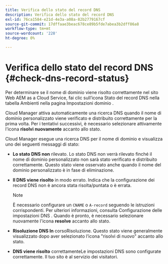 ```yaml
---
title: Verifica dello stato del record DNS
description: Verifica dello stato del record DNS
exl-id: 76ca1584-e21d-4e3a-a08a-82b2779167cf
source-git-commit: 17dffaae3beac678ce89b5fde7abea3b2dff86a8
workflow-type: tm+mt
source-wordcount: '228'
ht-degree: 0%

---
```


# Verifica dello stato del record DNS {#check-dns-record-status}

Per determinare se il nome di dominio viene risolto correttamente nel sito Web AEM as a Cloud Service, fai clic sull’icona Stato del record DNS nella tabella Ambienti nella pagina Impostazioni dominio .

Cloud Manager attiva automaticamente una ricerca DNS quando il nome di dominio personalizzato viene verificato e distribuito correttamente per la prima volta. Per i tentativi successivi, è necessario selezionare attivamente l&#39;icona **risolvi nuovamente** accanto allo stato.

Cloud Manager esegue una ricerca DNS per il nome di dominio e visualizza uno dei seguenti messaggi di stato:

* **Lo stato DNS non**
rilevato. Lo stato DNS non verrà rilevato finché il nome di dominio personalizzato non sarà stato verificato e distribuito correttamente. Questo stato viene osservato anche quando il nome del dominio personalizzato è in fase di eliminazione.

* **Il DNS viene risolto**
in modo errato. Indica che la configurazione dei record DNS non è ancora stata risolta/puntata o è errata.

   >[!NOTE]
   >È necessario configurare un `CNAME` o `A-record` seguendo le istruzioni corrispondenti. Per ulteriori informazioni, consulta Configurazione delle impostazioni DNS . Quando è pronto, è necessario selezionare nuovamente l&#39;icona **resolve** accanto allo stato.

* **Risoluzione DNS In**
corsoRisoluzione. Questo stato viene generalmente visualizzato dopo aver selezionato l’icona &quot;risolvi di nuovo&quot; accanto allo stato.

* **DNS viene risolto**
correttamenteLe impostazioni DNS sono configurate correttamente. Il tuo sito è al servizio dei visitatori.
